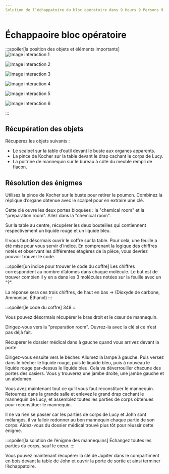 ```yaml
---
Solution de l’échappatoire du bloc opératoire dans 9 Hours 9 Persons 9 Doors.
---
```

# Échappaoire bloc opératoire

:::spoiler[la position des objets et éléments importants]
![Image interaction 1](/assets/jeu/999/guide/echappatoires/bloc_operatoire/interaction_1.webp)

![Image interaction 2](/assets/jeu/999/guide/echappatoires/bloc_operatoire/interaction_2.webp)

![Image interaction 3](/assets/jeu/999/guide/echappatoires/bloc_operatoire/interaction_3.webp)

![Image interaction 4](/assets/jeu/999/guide/echappatoires/bloc_operatoire/interaction_4.webp)

![Image interaction 5](/assets/jeu/999/guide/echappatoires/bloc_operatoire/interaction_5.webp)

![Image interaction 6](/assets/jeu/999/guide/echappatoires/bloc_operatoire/interaction_6.webp)

:::

## Récupération des objets

Récupérez les objets suivants :
- Le scalpel sur la table d’outil devant le buste aux organes apparents.
- La pince de Kocher sur la table devant le drap cachant le corps de Lucy.
- La poitrine de mannequin sur le bureau à côté du meuble rempli de flacon.

## Résolution des énigmes

Utilisez la pince de Kocher sur le buste pour retirer le poumon. Combinez la réplique d’organe obtenue avec le scalpel pour en extraire une clé.

Cette clé ouvre les deux portes bloquées : la "chemical room" et la "preparation room". Allez dans la "chemical room".

Sur la table au centre, récupérer les deux bouteilles qui contiennent respectivement un liquide rouge et un liquide bleu.

Il vous faut désormais ouvrir le coffre sur la table. Pour cela, une feuille a été mise pour vous servir d’indice. En comprenant la logique des chiffres notés et observant les différentes étagères de la pièce, vous devriez pouvoir trouver le code.

:::spoiler[un indice pour trouver le code du coffre]
Les chiffres correspondent au nombre d’atomes dans chaque molécule. Le but est de trouver combien il y en a dans les 3 molécules notées sur la feuille avec un "?".

La réponse sera ces trois chiffres, de haut en bas → (Dioxyde de carbone, Ammoniac, Éthanol)
:::
<br>

:::spoiler[le code du coffre]
349
:::

Vous pouvez désormais récupérer le bras droit et le cœur de mannequin.

Dirigez-vous vers la "preparation room". Ouvrez-la avec la clé si ce n’est pas déjà fait.

Récupérer le dossier médical dans à gauche quand vous arrivez devant la porte.

Dirigez-vous ensuite vers le bécher. Allumez la lampe à gauche. Puis versez dans le bécher le liquide rouge, puis le liquide bleu, puis à nouveau le liquide rouge par-dessus le liquide bleu. Cela va déverrouiller chacune des portes des casiers. Vous y trouverez une jambe droite, une jambe gauche et un abdomen.

Vous avez maintenant tout ce qu’il vous faut reconstituer le mannequin. Retournez dans la grande salle et enlevez le grand drap cachant le mannequin de Lucy, et assemblez toutes les parties de corps obtenues pour reconstituer le mannequin.

Il ne va rien se passer car les parties de corps de Lucy et John sont mélangés, il va falloir redonner au bon mannequin chaque partie de son corps. Aidez-vous du dossier médical trouvé plus tôt pour réussir cette énigme.

:::spoiler[la solution de l’énigme des mannequins]
Échangez toutes les parties du corps, sauf le cœur.
:::

Vous pouvez maintenant récupérer la clé de Jupiter dans le compartiment en bois devant la table de John et ouvrir la porte de sortie et ainsi terminer l’échappatoire.
